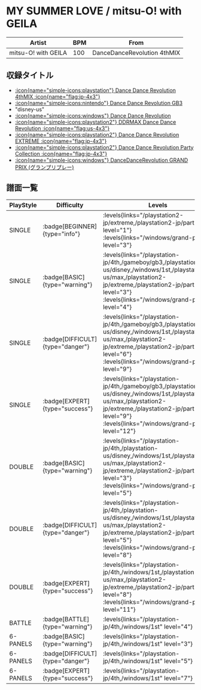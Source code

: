 # MY SUMMER LOVE / mitsu-O! with GEILA

|Artist|BPM|From|
|------|---|----|
|mitsu-O! with GEILA|100|DanceDanceRevolution 4thMIX|

## 収録タイトル

- [:icon{name="simple-icons:playstation"} Dance Dance Revolution 4thMIX :icon{name="flag:jp-4x3"}](/playstation-jp/4th)
- [:icon{name="simple-icons:nintendo"} Dance Dance Revolution GB3](/gameboy/gb3)
- "disney-us"
- [:icon{name="simple-icons:windows"} Dance Dance Revolution](/windows/1st)
- [:icon{name="simple-icons:playstation2"} DDRMAX Dance Dance Revolution :icon{name="flag:us-4x3"}](/playstation2-us/max)
- [:icon{name="simple-icons:playstation2"} Dance Dance Revolution EXTREME :icon{name="flag:jp-4x3"}](/playstation2-jp/extreme)
- [:icon{name="simple-icons:playstation2"} Dance Dance Revolution Party Collection :icon{name="flag:jp-4x3"}](/playstation2-jp/party)
- [:icon{name="simple-icons:windows"} DanceDanceRevolution GRAND PRIX (グランプリプレー)](/windows/grand-prix)

## 譜面一覧

|PlayStyle|Difficulty|Levels|Notes|Movie|
|---------|----------|------|-----|-----|
|SINGLE| :badge[BEGINNER]{type="info"}| :levels{links="/playstation2-jp/extreme,/playstation2-jp/party" level="1"} :levels{links="/windows/grand-prix" level="3"}|65/0||
|SINGLE| :badge[BASIC]{type="warning"}| :levels{links="/playstation-jp/4th,/gameboy/gb3,/playstation-us/disney,/windows/1st,/playstation2-us/max,/playstation2-jp/extreme,/playstation2-jp/party" level="3"} :levels{links="/windows/grand-prix" level="4"}|117/0||
|SINGLE| :badge[DIFFICULT]{type="danger"}| :levels{links="/playstation-jp/4th,/gameboy/gb3,/playstation-us/disney,/windows/1st,/playstation2-us/max,/playstation2-jp/extreme,/playstation2-jp/party" level="6"} :levels{links="/windows/grand-prix" level="9"}|189/0||
|SINGLE| :badge[EXPERT]{type="success"}| :levels{links="/playstation-jp/4th,/gameboy/gb3,/playstation-us/disney,/windows/1st,/playstation2-us/max,/playstation2-jp/extreme,/playstation2-jp/party" level="9"} :levels{links="/windows/grand-prix" level="12"}|260/0||
|DOUBLE| :badge[BASIC]{type="warning"}| :levels{links="/playstation-jp/4th,/playstation-us/disney,/windows/1st,/playstation2-us/max,/playstation2-jp/extreme,/playstation2-jp/party" level="3"} :levels{links="/windows/grand-prix" level="5"}|119/0||
|DOUBLE| :badge[DIFFICULT]{type="danger"}| :levels{links="/playstation-jp/4th,/playstation-us/disney,/windows/1st,/playstation2-us/max,/playstation2-jp/extreme,/playstation2-jp/party" level="5"} :levels{links="/windows/grand-prix" level="8"}|186/0||
|DOUBLE| :badge[EXPERT]{type="success"}| :levels{links="/playstation-jp/4th,/windows/1st,/playstation2-us/max,/playstation2-jp/extreme,/playstation2-jp/party" level="8"} :levels{links="/windows/grand-prix" level="11"}|244/0||
|BATTLE| :badge[BATTLE]{type="warning"}| :levels{links="/playstation-jp/4th,/windows/1st" level="4"}|||
|6-PANELS| :badge[BASIC]{type="warning"}| :levels{links="/playstation-jp/4th,/windows/1st" level="3"}|119/0||
|6-PANELS| :badge[DIFFICULT]{type="danger"}| :levels{links="/playstation-jp/4th,/windows/1st" level="5"}|186/0||
|6-PANELS| :badge[EXPERT]{type="success"}| :levels{links="/playstation-jp/4th,/windows/1st" level="7"}|246/0||
